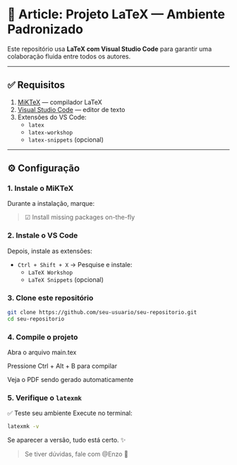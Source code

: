 # 🧪 Article: Projeto LaTeX — Ambiente Padronizado

Este repositório usa **LaTeX com Visual Studio Code** para garantir uma colaboração fluida entre todos os autores.

---

## ✅ Requisitos

1. [MiKTeX](https://miktex.org/download) — compilador LaTeX
2. [Visual Studio Code](https://code.visualstudio.com/) — editor de texto
3. Extensões do VS Code:
   - `latex`
   - `latex-workshop`
   - `latex-snippets` (opcional)

---

## ⚙️ Configuração

### 1. Instale o MiKTeX

Durante a instalação, marque:

> ☑ Install missing packages on-the-fly

### 2. Instale o VS Code

Depois, instale as extensões:

- `Ctrl + Shift + X` → Pesquise e instale:
  - `LaTeX Workshop`
  - `LaTeX Snippets` (opcional)

### 3. Clone este repositório

```bash
git clone https://github.com/seu-usuario/seu-repositorio.git
cd seu-repositorio
```

### 4. Compile o projeto

Abra o arquivo main.tex

Pressione Ctrl + Alt + B para compilar

Veja o PDF sendo gerado automaticamente

### 5. Verifique o `latexmk`

✅ Teste seu ambiente
Execute no terminal:

```bash
latexmk -v
```

Se aparecer a versão, tudo está certo. ✨


>Se tiver dúvidas, fale com @Enzo 🧠
